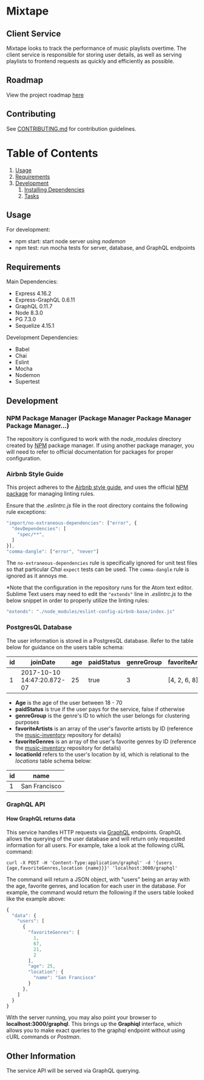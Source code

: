 # Mixtape
## Client Service

Mixtape looks to track the performance of music playlists overtime. The client service is responsible for storing user details, as well as serving playlists to frontend requests as quickly and efficiently as possible.

## Roadmap

View the project roadmap [here](LINK_TO_DOC)

## Contributing

See [CONTRIBUTING.md](CONTRIBUTING.md) for contribution guidelines.

# Table of Contents

1. [Usage](#Usage)
1. [Requirements](#requirements)
1. [Development](#development)
    1. [Installing Dependencies](#installing-dependencies)
    1. [Tasks](#tasks)

## Usage

For development:
- npm start: start node server using *nodemon*
- npm test: run mocha tests for server, database, and GraphQL endpoints

## Requirements
Main Dependencies:
- Express 4.16.2
- Express-GraphQL 0.6.11
- GraphQL 0.11.7
- Node 8.3.0
- PG 7.3.0
- Sequelize 4.15.1

Development Dependencies:
- Babel
- Chai
- Eslint
- Mocha
- Nodemon
- Supertest

## Development
### NPM Package Manager (Package Manager Package Manager Package Manager...)
The repository is configured to work with the *node_modules* directory created by [NPM](https://www.npmjs.com/) package manager. If using another package manager, you will need to refer to official documentation for packages for proper configuration.

### Airbnb Style Guide
This project adheres to the [Airbnb style guide](https://github.com/airbnb/javascript), and uses the official [NPM package](https://www.npmjs.com/package/eslint-config-airbnb) for managing linting rules.

Ensure that the *.eslintrc.js* file in the root directory contains the following rule exceptions:
```javascript
"import/no-extraneous-dependencies": ["error", {
  "devDependencies": [
    "spec/**",
  ]
}],
"comma-dangle": ["error", "never"]
```
The `no-extraneous-dependencies` rule is specifically ignored for unit test files so that particular *Chai* `expect` tests can be used. The `comma-dangle` rule is ignored as it annoys me.

*Note that the configuration in the repository runs for the Atom text editor. Sublime Text users may need to edit the `"extends"` line in *.eslintrc.js* to the below snippet in order to properly utilize the linting rules:
```javascript
"extends": "./node_modules/eslint-config-airbnb-base/index.js"
```

### PostgresQL Database
The user information is stored in a PostgresQL database. Refer to the table below for guidance on the users table schema:

| id | joinDate | age | paidStatus | genreGroup | favoriteArtists | favoriteGenres | locationId |
| --- | --- | --- | --- | --- | --- | --- | --- |
| 1 | 2017-10-10 14:47:20.872-07 | 25 | true | 3 | [4, 2, 6, 8] | [1, 67, 21, 2] | 1 |
- **Age** is the age of the user between 18 - 70
- **paidStatus** is true if the user pays for the service, false if otherwise
- **genreGroup** is the genre's ID to which the user belongs for clustering purposes
- **favoriteArtists** is an array of the user's favorite artists by ID (reference the [music-inventory](https://github.com/mixtape81/music-inventory) repository for details)
- **favoriteGenres** is an array of the user's favorite genres by ID (reference the [music-inventory](https://github.com/mixtape81/music-inventory) repository for details)
- **locationId** refers to the user's location by id, which is relational to the *locations* table schema below:

| id | name |
| --- | --- |
| 1 | San Francisco |

### GraphQL API
#### How GraphQL returns data
This service handles HTTP requests via [GraphQL](http://graphql.org/) endpoints. GraphQL allows the querying of the user database and will return only requested information for all users. For example, take a look at the following cURL command:
```
curl -X POST -H 'Content-Type:application/graphql' -d '{users {age,favoriteGenres,location {name}}}' 'localhost:3000/graphql'
```
The command will return a JSON object, with "users" being an array with the age, favorite genres, and location for each user in the database. For example, the command would return the following if the users table looked like the example above:
```javascript
{
  "data": {
    "users": [
      {
        "favoriteGenres": [
          1,
          67,
          21,
          2
        ],
        "age": 25,
        "location": {
          "name": "San Francisco"
        }
      },
    ]
  }
}
```
With the server running, you may also point your browser to **localhost:3000/graphql**. This brings up the **Graphiql** interface, which allows you to make exact queries to the graphql endpoint without using cURL commands or *Postman*.

## Other Information
The service API will be served via GraphQL querying.
